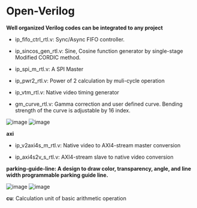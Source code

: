 # Open-Verilog
**Well organized Verilog codes can be integrated to any project**

* ip_fifo_ctrl_rtl.v: Sync/Async FIFO controller.

* ip_sincos_gen_rtl.v: Sine, Cosine function generator by single-stage Modified CORDIC method.

* ip_spi_m_rtl.v: A SPI Master

* ip_pwr2_rtl.v: Power of 2 calculation by muli-cycle operation

* ip_vtm_rtl.v: Native video timing generator

* gm_curve_rtl.v: Gamma correction and user defined curve. Bending strength of the curve is adjustable by 16 index.

![image](https://github.com/silicon-optronics-inc/Open-Verilog/blob/master/doc/gamma1.png)
![image](https://github.com/silicon-optronics-inc/Open-Verilog/blob/master/doc/gamma2.png)

**axi**
* ip_v2axi4s_m_rtl.v: Native video to AXI4-stream master conversion

* ip_axi4s2v_s_rtl.v: AXI4-stream slave to native video conversion

**parking-guide-line: A design to draw color, transparency, angle, and line width programmable parking guide line.**

![image](https://github.com/silicon-optronics-inc/Open-Verilog/blob/master/parking-guide-line/pgl1.png)
![image](https://github.com/silicon-optronics-inc/Open-Verilog/blob/master/parking-guide-line/pgl2.png)

**cu**: Calculation unit of basic arithmetic operation
